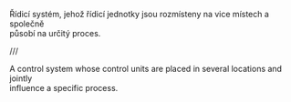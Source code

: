 Řídicí systém, jehož řídicí jednotky jsou rozmísteny na vice místech a společně  
působí na určitý proces.  



///



A control system whose control units are placed in several locations and jointly  
influence a specific process.